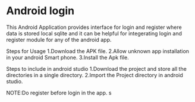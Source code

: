 # Android login
This Android Application provides interface for login and register where data is stored local sqlite and it can be helpful for integerating login and register module for any of the android app.

Steps for Usage
1.Download the APK file.
2.Allow unknown app installation in your android Smart phone.
3.Install the Apk file.


Steps to include in android studio
1.Download the project and store all the directories in a single directory.
2.Import the Project directory in android studio.

NOTE:Do register before login in the app.
s
